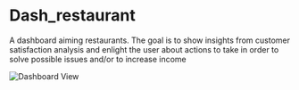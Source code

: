 # Dash_restaurant
A dashboard aiming restaurants. The goal is to show insights from customer satisfaction analysis and enlight the user about actions to take in order to solve possible issues and/or to increase income

![Dashboard View]([http://url/to/img.png](https://github.com/IanniMuliterno/Dash_restaurant/blob/main/img/gif_for_readme.gif)https://github.com/IanniMuliterno/Dash_restaurant/blob/main/img/gif_for_readme.gif)
